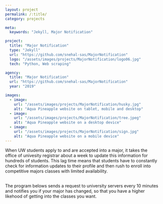 ```yaml
---
layout: project
permalink: /:title/
category: projects

meta:
  keywords: "Jekyll, Major Notification"

project:
  title: "Major Notification"
  type: "Jekyll"
  url: "https://github.com/snehal-sas/MajorNotification"
  logo: "/assets/images/projects/MajorNotification/logo06.jpg"
  tech: "Python, Web scraping"

agency:
  title: "Major Notification"
  url: "https://github.com/snehal-sas/MajorNotification"
  year: "2019"

images:
  - image:
    url: "/assets/images/projects/MajorNotification/husky.jpg"
    alt: "Aqua Pineapple website on tablet, mobile and desktop"
  - image:
    url: "/assets/images/projects/MajorNotification/tree.jpeg"
    alt: "Aqua Pineapple website on a desktop device"
  - image:
    url: "/assets/images/projects/MajorNotification/sign.jpg"
    alt: "Aqua Pineapple website on a mobile device"
---
```

<p>When UW students apply to and are accepted into a major, it takes the office of univesity registrar about a week to update this information for hundreds of students. This lag time means that students have to constantly check for information updates to their profile and then rush to enroll into competitive majors classes with limited availability. <br><br>

The program belows sends a request to university servers every 10 minutes and notifies you if your major has changed, so that you have a higher likehood of getting into the classes you want.</p>